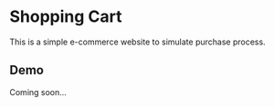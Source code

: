 # Shopping Cart
This is a simple e-commerce website to simulate purchase process.
## Demo
Coming soon...
